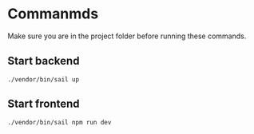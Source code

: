 # Commanmds
Make sure you are in the project folder before running these commands.

## Start backend
`./vendor/bin/sail up`

## Start frontend
`./vendor/bin/sail npm run dev`
